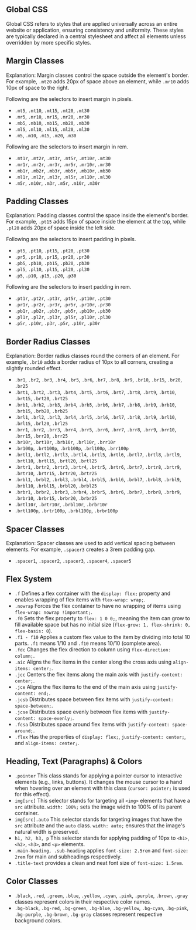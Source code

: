 ## Global CSS
Global CSS refers to styles that are applied universally across an entire website or application, ensuring consistency and uniformity. These styles are typically declared in a central stylesheet and affect all elements unless overridden by more specific styles.

## Margin Classes
Explanation: Margin classes control the space outside the element's border. For example, `.mt20` adds 20px of space above an element, while `.mr10` adds 10px of space to the right.

Following are the selectors to insert margin in pixels.

- `.mt5`, `.mt10`, `.mt15`, `.mt20`, `.mt30`
- `.mr5`, `.mr10`, `.mr15`, `.mr20`, `.mr30`
- `.mb5`, `.mb10`, `.mb15`, `.mb20`, `.mb30`
- `.ml5`, `.ml10`, `.ml15`, `.ml20`, `.ml30`
- `.m5`, `.m10`, `.m15`, `.m20`, `.m30`

Following are the selectors to insert margin in rem.

- `.mt1r`, `.mt2r`, `.mt3r`, `.mt5r`, `.mt10r`, `.mt30`
- `.mr1r`, `.mr2r`, `.mr3r`, `.mr5r`, `.mr10r`, `.mr30`
- `.mb1r`, `.mb2r`, `.mb3r`, `.mb5r`, `.mb10r`, `.mb30`
- `.ml1r`, `.ml2r`, `.ml3r`, `.ml5r`, `.ml10r`, `.ml30`
- `.m5r`, `.m10r`, `.m3r`, `.m5r`, `.m10r`, `.m30r`

## Padding Classes
Explanation: Padding classes control the space inside the element's border. For example, `.pt15` adds 15px of space inside the element at the top, while `.pl20` adds 20px of space inside the left side.

Following are the selectors to insert padding in pixels.

- `.pt5`, `.pt10`, `.pt15`, `.pt20`, `.pt30`
- `.pr5`, `.pr10`, `.pr15`, `.pr20`, `.pr30`
- `.pb5`, `.pb10`, `.pb15`, `.pb20`, `.pb30`
- `.pl5`, `.pl10`, `.pl15`, `.pl20`, `.pl30`
- `.p5`, `.p10`, `.p15`, `.p20`, `.p30`

Following are the selectors to insert padding in rem.

- `.pt1r`, `.pt2r`, `.pt3r`, `.pt5r`, `.pt10r`, `.pt30`
- `.pr1r`, `.pr2r`, `.pr3r`, `.pr5r`, `.pr10r`, `.pr30`
- `.pb1r`, `.pb2r`, `.pb3r`, `.pb5r`, `.pb10r`, `.pb30`
- `.pl1r`, `.pl2r`, `.pl3r`, `.pl5r`, `.pl10r`, `.pl30`
- `.p5r`, `.p10r`, `.p3r`, `.p5r`, `.p10r`, `.p30r`

## Border Radius Classes
Explanation: Border radius classes round the corners of an element. For example, `.br10` adds a border radius of 10px to all corners, creating a slightly rounded effect.

- `.br1`, `.br2`, `.br3`, `.br4`, `.br5`, `.br6`, `.br7`, `.br8`, `.br9`, `.br10`, `.br15`, `.br20`, `.br25`
- `.brt1`, `.brt2`, `.brt3`, `.brt4`, `.brt5`, `.brt6`, `.brt7`, `.brt8`, `.brt9`, `.brt10`, `.brt15`, `.brt20`, `.brt25`
- `.brb1`, `.brb2`, `.brb3`, `.brb4`, `.brb5`, `.brb6`, `.brb7`, `.brb8`, `.brb9`, `.brb10`, `.brb15`, `.brb20`, `.brb25`
- `.brl1`, `.brl2`, `.brl3`, `.brl4`, `.brl5`, `.brl6`, `.brl7`, `.brl8`, `.brl9`, `.brl10`, `.brl15`, `.brl20`, `.brl25`
- `.brr1`, `.brr2`, `.brr3`, `.brr4`, `.brr5`, `.brr6`, `.brr7`, `.brr8`, `.brr9`, `.brr10`, `.brr15`, `.brr20`, `.brr25`
- `.br10r`, `.brt10r`, `.brb10r`, `.brl10r`, `.brr10r`
- `.br100p`, `.brt100p`, `.brb100p`, `.brl100p`, `.brr100p`
- `.brtl1`, `.brtl2`, `.brtl3`, `.brtl4`, `.brtl5`, `.brtl6`, `.brtl7`, `.brtl8`, `.brtl9`, `.brtl10`, `.brtl15`, `.brtl20`, `.brtl25`
- `.brtr1`, `.brtr2`, `.brtr3`, `.brtr4`, `.brtr5`, `.brtr6`, `.brtr7`, `.brtr8`, `.brtr9`, `.brtr10`, `.brtr15`, `.brtr20`, `.brtr25`
- `.brbl1`, `.brbl2`, `.brbl3`, `.brbl4`, `.brbl5`, `.brbl6`, `.brbl7`, `.brbl8`, `.brbl9`, `.brbl10`, `.brbl15`, `.brbl20`, `.brbl25`
- `.brbr1`, `.brbr2`, `.brbr3`, `.brbr4`, `.brbr5`, `.brbr6`, `.brbr7`, `.brbr8`, `.brbr9`, `.brbr10`, `.brbr15`, `.brbr20`, `.brbr25`
- `.brtl10r`, `.brtr10r`, `.brbl10r`, `.brbr10r`
- `.brtl100p`, `.brtr100p`, `.brbl100p`, `.brbr100p`

## Spacer Classes
Explanation: Spacer classes are used to add vertical spacing between elements. For example, `.spacer3` creates a 3rem padding gap.

- `.spacer1`, `.spacer2`, `.spacer3`, `.spacer4`, `.spacer5`

## Flex System
- `.f` Defines a flex container with the `display: flex;` property and enables wrapping of flex items with `flex-wrap: wrap;`.
- `.nowrap` Forces the flex container to have no wrapping of items using `flex-wrap: nowrap !important;`.
- `.f0` Sets the flex property to `flex: 1 0 0;`, meaning the item can grow to fill available space but has no initial size (`flex-grow: 1, flex-shrink: 0, flex-basis: 0`).
- `.f1 - f10` Applies a custom flex value to the item by dividing into total 10 parts. `.f1` means 1/10 and `.f10` means 10/10 (complete area).
- `.fdc` Changes the flex direction to column using `flex-direction: column;`.
- `.aic` Aligns the flex items in the center along the cross axis using `align-items: center;`.
- `.jcc` Centers the flex items along the main axis with `justify-content: center;`.
- `.jce` Aligns the flex items to the end of the main axis using `justify-content: end;`.
- `.jcsb` Distributes space between flex items with `justify-content: space-between;`.
- `.jcse` Distributes space evenly between flex items with `justify-content: space-evenly;`.
- `.fcsa` Distributes space around flex items with `justify-content: space-around;`.
- `.flex` Has the properties of `display: flex;`, `justify-content: center;`, and `align-items: center;`.

## Heading, Text (Paragraphs) & Colors
- `.pointer` This class stands for applying a pointer cursor to interactive elements (e.g., links, buttons). It changes the mouse cursor to a hand when hovering over an element with this class (`cursor: pointer;` is used for this effect).
- `img[src]` This selector stands for targeting all `<img>` elements that have a `src` attribute. `width: 100%;` sets the image width to 100% of its parent container.
- `img[src].auto` This selector stands for targeting images that have the `src` attribute and the `auto` class. `width: auto;` ensures that the image's natural width is preserved.
- `h1, h2, h3, p` This selector stands for applying padding of 10px to `<h1>`, `<h2>`, `<h3>`, and `<p>` elements.
- `.main-heading, .sub-heading` applies `font-size: 2.5rem` and `font-size: 2rem` for main and subheadings respectively.
- `.title-text` provides a clean and neat font size of `font-size: 1.5rem`.

## Color Classes
- `.black`, `.red`, `.green`, `.blue`, `.yellow`, `.cyan`, `.pink`, `.purple`, `.brown`, `.gray` classes represent colors in their respective color names.
- `.bg-black`, `.bg-red`, `.bg-green`, `.bg-blue`, `.bg-yellow`, `.bg-cyan`, `.bg-pink`, `.bg-purple`, `.bg-brown`, `.bg-gray` classes represent respective background colors.
